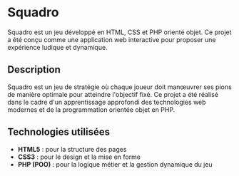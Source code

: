 # Squadro

Squadro est un jeu développé en HTML, CSS et PHP orienté objet. Ce projet a été conçu comme une application web interactive pour proposer une expérience ludique et dynamique.

## Description

Squadro est un jeu de stratégie où chaque joueur doit manœuvrer ses pions de manière optimale pour atteindre l'objectif fixé. Ce projet a été réalisé dans le cadre d'un apprentissage approfondi des technologies web modernes et de la programmation orientée objet en PHP.

## Technologies utilisées

- **HTML5** : pour la structure des pages
- **CSS3** : pour le design et la mise en forme
- **PHP (POO)** : pour la logique métier et la gestion dynamique du jeu

